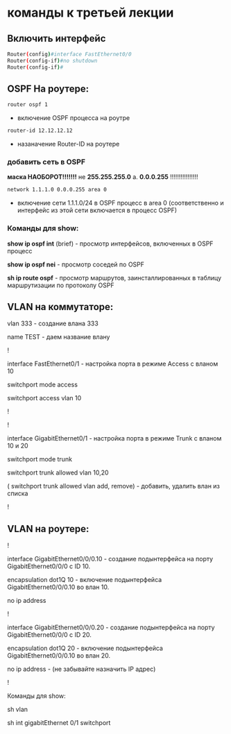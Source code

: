 # команды к третьей лекции

## Включить интерфейс

```bash
Router(config)#interface FastEthernet0/0
Router(config-if)#no shutdown
Router(config-if)#
```

## OSPF На роутере:

```bash
router ospf 1
```

- включение OSPF процесса на роутре

```bash
router-id 12.12.12.12
```

- назаначение Router-ID на роутере

### добавить сеть в OSPF

**маска НАОБОРОТ!!!!!!!**
не **255.255.255.0**
а. **0.0.0.255**
!!!!!!!!!!!!!!!!

```bash
network 1.1.1.0 0.0.0.255 area 0
```

- включение сети 1.1.1.0/24 в OSPF процесс в area 0 (соответственно и интерфейс из этой сети включается в процесс OSPF)

### Команды для show:

**show ip ospf int** (brief) - просмотр интерфейсов, включенных в OSPF процесс

**show ip ospf nei** - просмотр соседей по OSPF

**sh ip route ospf** - просмотр маршрутов, заинсталлированных в таблицу маршрутизации по протоколу OSPF

## VLAN на коммутаторе:

vlan 333 - создание влана 333

name TEST - даем название влану

!

interface FastEthernet0/1 - настройка порта в режиме Access с вланом 10

switchport mode access

switchport access vlan 10

!

!

interface GigabitEthernet0/1 - настройка порта в режиме Trunk с вланом 10 и 20

switchport mode trunk

switchport trunk allowed vlan 10,20

( switchport trunk allowed vlan add, remove) - добавить, удалить влан из списка

!

## VLAN на роутере:

!

interface GigabitEthernet0/0/0.10 - создание подынтерфейса на порту GigabitEthernet0/0/0 с ID 10.

encapsulation dot1Q 10 - включение подынтерфейса GigabitEthernet0/0/0.10 во влан 10.

no ip address

!

interface GigabitEthernet0/0/0.20 - создание подынтерфейса на порту GigabitEthernet0/0/0 с ID 20.

encapsulation dot1Q 20 - включение подынтерфейса GigabitEthernet0/0/0.10 во влан 20.

no ip address - (не забывайте назначить IP адрес)

!

Команды для show:

sh vlan

sh int gigabitEthernet 0/1 switchport
